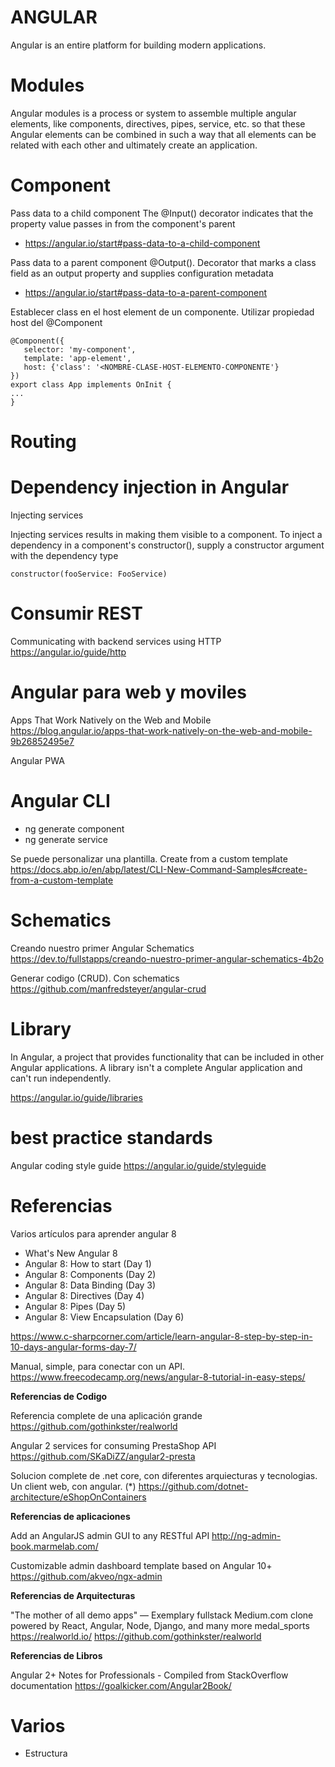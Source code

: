 # ANGULAR
 
 
Angular is an entire platform for building modern applications.

# Modules 
 
 
 Angular modules is a process or system to assemble multiple angular elements, like components, directives, pipes, service, etc. so that these Angular elements can be combined in such a way that all elements can be related with each other and ultimately create an application.

# Component

Pass data to a child component
The @Input() decorator indicates that the property value passes in from the component's parent

- https://angular.io/start#pass-data-to-a-child-component

Pass data to a parent component
@Output(). Decorator that marks a class field as an output property and supplies configuration metadata

- https://angular.io/start#pass-data-to-a-parent-component
 

Establecer class en el host element de un componente. Utilizar propiedad host del @Component
```
@Component({
   selector: 'my-component',
   template: 'app-element',
   host: {'class': '<NOMBRE-CLASE-HOST-ELEMENTO-COMPONENTE'}
})
export class App implements OnInit {
...
} 
```
 
# Routing
 
 
# Dependency injection in Angular

Injecting services

Injecting services results in making them visible to a component.
To inject a dependency in a component's constructor(), supply a constructor argument with the dependency type

```
constructor(fooService: FooService)
```

# Consumir REST

 Communicating with backend services using HTTP
https://angular.io/guide/http
 


# Angular para web y moviles
Apps That Work Natively on the Web and Mobile
https://blog.angular.io/apps-that-work-natively-on-the-web-and-mobile-9b26852495e7


Angular PWA

# Angular CLI


- ng generate component <NOMBRE-COMPONENTE>
- ng generate service <NOMBRE-SERVICIO>


Se puede personalizar una plantilla. 
Create from a custom template
https://docs.abp.io/en/abp/latest/CLI-New-Command-Samples#create-from-a-custom-template

# Schematics 

 Creando nuestro primer Angular Schematics 
https://dev.to/fullstapps/creando-nuestro-primer-angular-schematics-4b2o


Generar codigo (CRUD). Con schematics
https://github.com/manfredsteyer/angular-crud
 
# Library

In Angular, a project that provides functionality that can be included in other Angular applications. A library isn't a complete Angular application and can't run independently.

https://angular.io/guide/libraries


# best practice standards

Angular coding style guide
https://angular.io/guide/styleguide


# Referencias


Varios artículos para aprender angular 8 

-    What's New Angular 8
-    Angular 8: How to start (Day 1)
-    Angular 8: Components (Day 2)
-    Angular 8: Data Binding (Day 3)
-    Angular 8: Directives (Day 4)
-    Angular 8: Pipes (Day 5)
-    Angular 8: View Encapsulation (Day 6)


https://www.c-sharpcorner.com/article/learn-angular-8-step-by-step-in-10-days-angular-forms-day-7/


Manual, simple, para conectar con un API. 
https://www.freecodecamp.org/news/angular-8-tutorial-in-easy-steps/


**Referencias de Codigo**

Referencia complete de una aplicación grande 
https://github.com/gothinkster/realworld

Angular 2 services for consuming PrestaShop API
https://github.com/SKaDiZZ/angular2-presta

Solucion complete de .net core, con diferentes arquiecturas y tecnologias. 
Un client web, con angular. (*)
https://github.com/dotnet-architecture/eShopOnContainers

**Referencias de aplicaciones**

Add an AngularJS admin GUI to any RESTful API http://ng-admin-book.marmelab.com/


 Customizable admin dashboard template based on Angular 10+ 
https://github.com/akveo/ngx-admin



**Referencias de Arquitecturas**

"The mother of all demo apps" — Exemplary fullstack Medium.com clone powered by React, Angular, Node, Django, and many more medal_sports https://realworld.io/
https://github.com/gothinkster/realworld


**Referencias de Libros**

Angular 2+ Notes for Professionals - Compiled from StackOverflow documentation
https://goalkicker.com/Angular2Book/

# Varios

- Estructura 
 
